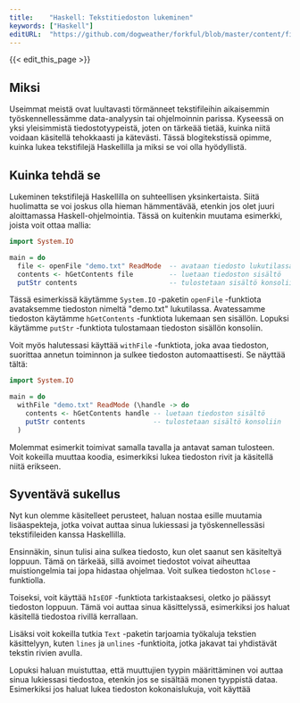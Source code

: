 ```yaml
---
title:    "Haskell: Tekstitiedoston lukeminen"
keywords: ["Haskell"]
editURL:  "https://github.com/dogweather/forkful/blob/master/content/fi/haskell/reading-a-text-file.md"
---
```


{{< edit_this_page >}}

## Miksi

Useimmat meistä ovat luultavasti törmänneet tekstifileihin aikaisemmin työskennellessämme data-analyysin tai ohjelmoinnin parissa. Kyseessä on yksi yleisimmistä tiedostotyypeistä, joten on tärkeää tietää, kuinka niitä voidaan käsitellä tehokkaasti ja kätevästi. Tässä blogitekstissä opimme, kuinka lukea tekstifilejä Haskellilla ja miksi se voi olla hyödyllistä.

## Kuinka tehdä se

Lukeminen tekstifilejä Haskellilla on suhteellisen yksinkertaista. Siitä huolimatta se voi joskus olla hieman hämmentävää, etenkin jos olet juuri aloittamassa Haskell-ohjelmointia. Tässä on kuitenkin muutama esimerkki, joista voit ottaa mallia:

```Haskell
import System.IO

main = do
  file <- openFile "demo.txt" ReadMode  -- avataan tiedosto lukutilassa
  contents <- hGetContents file         -- luetaan tiedoston sisältö
  putStr contents                       -- tulostetaan sisältö konsoliin
```

Tässä esimerkissä käytämme `System.IO` -paketin `openFile` -funktiota avataksemme tiedoston nimeltä "demo.txt" lukutilassa. Avatessamme tiedoston käytämme `hGetContents` -funktiota lukemaan sen sisällön. Lopuksi käytämme `putStr` -funktiota tulostamaan tiedoston sisällön konsoliin.

Voit myös halutessasi käyttää `withFile` -funktiota, joka avaa tiedoston, suorittaa annetun toiminnon ja sulkee tiedoston automaattisesti. Se näyttää tältä:

```Haskell
import System.IO

main = do
  withFile "demo.txt" ReadMode (\handle -> do
    contents <- hGetContents handle -- luetaan tiedoston sisältö
    putStr contents                 -- tulostetaan sisältö konsoliin
  )
```

Molemmat esimerkit toimivat samalla tavalla ja antavat saman tulosteen. Voit kokeilla muuttaa koodia, esimerkiksi lukea tiedoston rivit ja käsitellä niitä erikseen.

## Syventävä sukellus

Nyt kun olemme käsitelleet perusteet, haluan nostaa esille muutamia lisäaspekteja, jotka voivat auttaa sinua lukiessasi ja työskennellessäsi tekstifileiden kanssa Haskellilla.

Ensinnäkin, sinun tulisi aina sulkea tiedosto, kun olet saanut sen käsiteltyä loppuun. Tämä on tärkeää, sillä avoimet tiedostot voivat aiheuttaa muistiongelmia tai jopa hidastaa ohjelmaa. Voit sulkea tiedoston `hClose` -funktiolla.

Toiseksi, voit käyttää `hIsEOF` -funktiota tarkistaaksesi, oletko jo päässyt tiedoston loppuun. Tämä voi auttaa sinua käsittelyssä, esimerkiksi jos haluat käsitellä tiedostoa rivillä kerrallaan.

Lisäksi voit kokeilla tutkia `Text` -paketin tarjoamia työkaluja tekstien käsittelyyn, kuten `lines` ja `unlines` -funktioita, jotka jakavat tai yhdistävät tekstin rivien avulla.

Lopuksi haluan muistuttaa, että muuttujien tyypin määrittäminen voi auttaa sinua lukiessasi tiedostoa, etenkin jos se sisältää monen tyyppistä dataa. Esimerkiksi jos haluat lukea tiedoston kokonaislukuja, voit käyttää